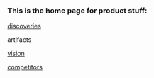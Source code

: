### This is the home page for product stuff:

 [discoveries](https://github.com/sadevana/best-to-do-ever/blob/main/docs/Product/Discovery.md)
 
artifacts

[vision](https://github.com/sadevana/best-to-do-ever/blob/main/docs/Product/Vision.md)

[competitors](https://github.com/sadevana/best-to-do-ever/blob/main/docs/Product/Competitors.md)

